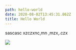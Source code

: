 ```yaml
---
path: hello-world
date: 2020-08-02T13:45:31.862Z
title: Hello World
---
```

sascasc xzczxnc,mn ,mzx,.czx



![](/images/advisory.png)